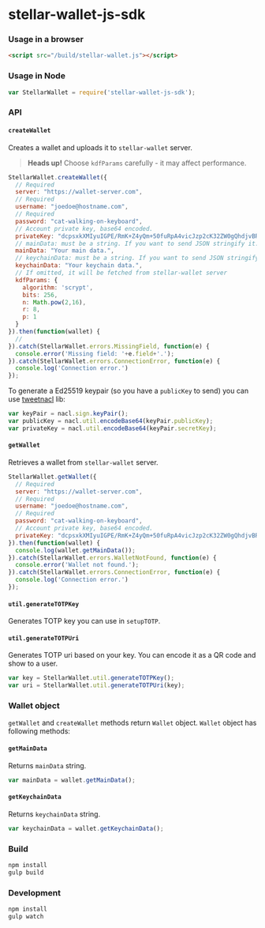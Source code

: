 stellar-wallet-js-sdk
=====================

### Usage in a browser
```html
<script src="/build/stellar-wallet.js"></script>
```

### Usage in Node
```js
var StellarWallet = require('stellar-wallet-js-sdk');
```

### API

#### `createWallet`

Creates a wallet and uploads it to `stellar-wallet` server.

> **Heads up!** Choose `kdfParams` carefully - it may affect performance.

```js
StellarWallet.createWallet({
  // Required
  server: "https://wallet-server.com",
  // Required
  username: "joedoe@hostname.com",
  // Required
  password: "cat-walking-on-keyboard",
  // Account private key, base64 encoded.
  privateKey: "dcpsxkXMIyuIGPE/RmK+Z4yQm+50fuRpA4vicJzp2cK32ZW0gQhdjvBRJflXrcvxHM6MCElLOmPzutNGJqFSLw==",
  // mainData: must be a string. If you want to send JSON stringify it.
  mainData: "Your main data.",
  // keychainData: must be a string. If you want to send JSON stringify it.
  keychainData: "Your keychain data.",
  // If omitted, it will be fetched from stellar-wallet server
  kdfParams: { 
    algorithm: 'scrypt',
    bits: 256,
    n: Math.pow(2,16),
    r: 8,
    p: 1
  }
}).then(function(wallet) {
  //
}).catch(StellarWallet.errors.MissingField, function(e) {
  console.error('Missing field: '+e.field+'.');
}).catch(StellarWallet.errors.ConnectionError, function(e) {
  console.log('Connection error.')
});
```

To generate a Ed25519 keypair (so you have a `publicKey` to send) you can use [tweetnacl](https://www.npmjs.org/package/tweetnacl) lib:
```js
var keyPair = nacl.sign.keyPair();
var publicKey = nacl.util.encodeBase64(keyPair.publicKey);
var privateKey = nacl.util.encodeBase64(keyPair.secretKey);
```

#### `getWallet`

Retrieves a wallet from `stellar-wallet` server.

```js
StellarWallet.getWallet({
  // Required
  server: "https://wallet-server.com",
  // Required
  username: "joedoe@hostname.com",
  // Required
  password: "cat-walking-on-keyboard",
  // Account private key, base64 encoded.
  privateKey: "dcpsxkXMIyuIGPE/RmK+Z4yQm+50fuRpA4vicJzp2cK32ZW0gQhdjvBRJflXrcvxHM6MCElLOmPzutNGJqFSLw=="
}).then(function(wallet) {
  console.log(wallet.getMainData());
}).catch(StellarWallet.errors.WalletNotFound, function(e) {
  console.error('Wallet not found.');
}).catch(StellarWallet.errors.ConnectionError, function(e) {
  console.log('Connection error.')
});
```

#### `util.generateTOTPKey`

Generates TOTP key you can use in `setupTOTP`.

#### `util.generateTOTPUri`

Generates TOTP uri based on your key. You can encode it as a QR code and show to
a user.

```js
var key = StellarWallet.util.generateTOTPKey();
var uri = StellarWallet.util.generateTOTPUri(key);
```

### Wallet object

`getWallet` and `createWallet` methods return `Wallet` object. `Wallet` object
has following methods:

#### `getMainData`

Returns `mainData` string.

```js
var mainData = wallet.getMainData();
```

#### `getKeychainData`

Returns `keychainData` string.

```js
var keychainData = wallet.getKeychainData();
```

### Build
```sh
npm install
gulp build
```

### Development
```sh
npm install
gulp watch
```